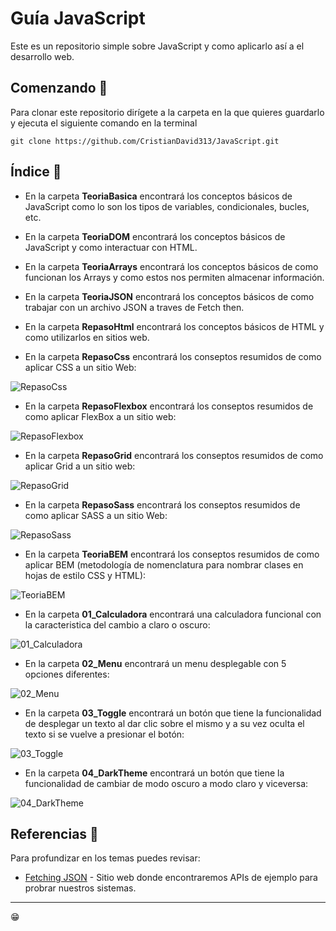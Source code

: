 # Guía JavaScript

Este es un repositorio simple sobre JavaScript y como aplicarlo así a el desarrollo web.

## Comenzando 🚀

Para clonar este repositorio dirígete a la carpeta en la que quieres guardarlo y ejecuta el siguiente comando en la terminal

```
git clone https://github.com/CristianDavid313/JavaScript.git
```

## Índice 📢

* En la carpeta **TeoriaBasica** encontrará los conceptos básicos de JavaScript como lo son los tipos de variables, condicionales, bucles, etc.

* En la carpeta **TeoriaDOM** encontrará los conceptos básicos de JavaScript y como interactuar con HTML.

* En la carpeta **TeoriaArrays** encontrará los conceptos básicos de como funcionan los Arrays y como estos nos permiten almacenar información.

* En la carpeta **TeoriaJSON** encontrará los conceptos básicos de como trabajar con un archivo JSON a traves de Fetch then.

* En la carpeta **RepasoHtml** encontrará los conceptos básicos de HTML y como utilizarlos en sitios web.

* En la carpeta **RepasoCss** encontrará los conseptos resumidos de como aplicar CSS a un sitio Web:

![RepasoCss](https://github.com/CristianDavid313/JavaScript/blob/main/Capturas/01_TeoriaCss.png)

* En la carpeta **RepasoFlexbox** encontrará los conseptos resumidos de como aplicar FlexBox a un sitio web:

![RepasoFlexbox](https://github.com/CristianDavid313/JavaScript/blob/main/Capturas/02_RepasoFlexbox.png)

* En la carpeta **RepasoGrid** encontrará los conseptos resumidos de como aplicar Grid a un sitio web:

![RepasoGrid](https://github.com/CristianDavid313/JavaScript/blob/main/Capturas/03_RepasoGrid.png)

* En la carpeta **RepasoSass** encontrará los conseptos resumidos de como aplicar SASS a un sitio Web:

![RepasoSass](https://github.com/CristianDavid313/JavaScript/blob/main/Capturas/06_RepasoSass.png)

* En la carpeta **TeoriaBEM** encontrará los conseptos resumidos de como aplicar BEM (metodología de nomenclatura para nombrar clases en hojas de estilo CSS y HTML):

![TeoriaBEM](https://github.com/CristianDavid313/JavaScript/blob/main/Capturas/09_TeoriaBEM.png)

* En la carpeta **01_Calculadora** encontrará una calculadora funcional con la caracteristica del cambio a claro o oscuro:

![01_Calculadora](https://github.com/CristianDavid313/JavaScript/blob/main/Capturas/04_Calculadora.png)

* En la carpeta **02_Menu** encontrará un menu desplegable con 5 opciones diferentes:

![02_Menu](https://github.com/CristianDavid313/JavaScript/blob/main/Capturas/05_Menu.png)

* En la carpeta **03_Toggle** encontrará un botón que tiene la funcionalidad de desplegar un texto al dar clic sobre el mismo y a su vez oculta el texto si se vuelve a presionar el botón:

![03_Toggle](https://github.com/CristianDavid313/JavaScript/blob/main/Capturas/07_Toggle.png)

* En la carpeta **04_DarkTheme** encontrará un botón que tiene la funcionalidad de cambiar de modo oscuro a modo claro y viceversa:

![04_DarkTheme](https://github.com/CristianDavid313/JavaScript/blob/main/Capturas/08_DarkTheme.png)

## Referencias 🔧

Para profundizar en los temas puedes revisar:

* [Fetching JSON](https://cran.r-project.org/web/packages/jsonlite/vignettes/json-apis.html) - Sitio web donde encontraremos APIs de ejemplo para probrar nuestros sistemas.

---
😁
